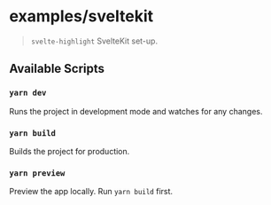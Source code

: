 # examples/sveltekit

> `svelte-highlight` SvelteKit set-up.

## Available Scripts

### `yarn dev`

Runs the project in development mode and watches for any changes.

### `yarn build`

Builds the project for production.

### `yarn preview`

Preview the app locally. Run `yarn build` first.
